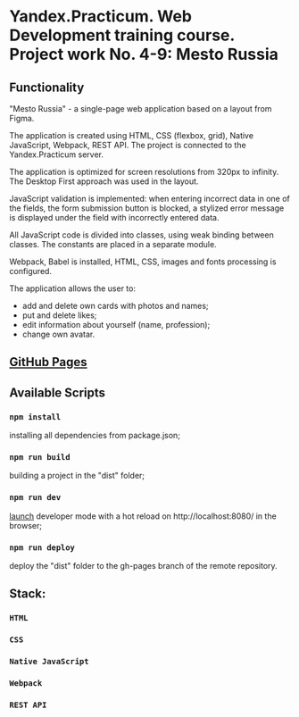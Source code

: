 # __Yandex.Practicum. Web Development training course. Project work No. 4-9: Mesto Russia__
## __Functionality__
"Mesto Russia" - a single-page web application based on a layout from Figma.

The application is created using HTML, CSS (flexbox, grid), Native JavaScript, Webpack, REST API. The project is connected to the Yandex.Practicum server.

The application is optimized for screen resolutions from 320px to infinity. The Desktop First approach was used in the layout.

JavaScript validation is implemented: when entering incorrect data in one of the fields, the form submission button is blocked, a stylized error message is displayed under the field with incorrectly entered data.

All JavaScript code is divided into classes, using weak binding between classes. The constants are placed in a separate module.

Webpack, Babel is installed, HTML, CSS, images and fonts processing is configured.

The application allows the user to:
- add and delete own cards with photos and names;
- put and delete likes;
- edit information about yourself (name, profession);
- change own avatar.

## __[GitHub Pages](https://At0m234.github.io/mesto/)__

## __Available Scripts__
### `npm install` 
installing all dependencies from package.json;
### `npm run build`
building a project in the "dist" folder;
### `npm run dev`
[launch](http://localhost:8080/) developer mode with a hot reload on http://localhost:8080/ in the browser;
### `npm run deploy`
deploy the "dist" folder to the gh-pages branch of the remote repository.

## __Stack:__

### `HTML`
### `CSS`
### `Native JavaScript`
### `Webpack`
### `REST API`